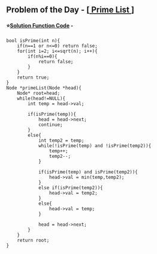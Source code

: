 ## Problem of the Day - [<a href="https://practice.geeksforgeeks.org/problems/6cb0782855c0f11445b8d70e220f888e6ea8e22a/1"> Prime List </a>]


#### ⭐<ins>Solution Function Code</ins> -


    bool isPrime(int n){
        if(n==1 or n<=0) return false;
        for(int i=2; i<=sqrt(n); i++){
            if(n%i==0){
                return false;
            }
        }
        return true;
    }
    Node *primeList(Node *head){
        Node* root=head;
        while(head!=NULL){
            int temp = head->val;
            
            if(isPrime(temp)){
                head = head->next;
                continue;
            }
            else{
                int temp2 = temp;
                while(!isPrime(temp) and !isPrime(temp2)){
                    temp++;
                    temp2--;
                }
                
                if(isPrime(temp) and isPrime(temp2)){
                    head->val = min(temp,temp2);
                }
                else if(isPrime(temp2)){
                    head->val = temp2;
                }
                else{
                    head->val = temp;
                }
                
                head = head->next;
            }
        }
        return root;
    }

